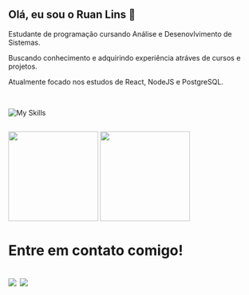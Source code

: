 ## Olá, eu sou o Ruan Lins 👋

<span></span>
<span></span>

Estudante de programação cursando Análise e Desenovlvimento de Sistemas.

Buscando conhecimento e adquirindo experiência atráves de cursos e projetos.

Atualmente focado nos estudos de React, NodeJS e PostgreSQL.

</br>

![My Skills](https://skillicons.dev/icons?i=ts,react,next,vite,nodejs,express,postgresql,prisma,mongodb,vitest,npm,html,css,)

##

<div>
  <img height="180em" src="https://github-readme-stats.vercel.app/api?username=ruanlins&show_icons=true&theme=aura_dark&include_all_commits=true&count_private=true"/>
  <img height="180em" src="https://github-readme-stats.vercel.app/api/top-langs/?username=ruanlins&layout=compact&langs_count=7&theme=aura_dark"/>
</div>

<h1>Entre em contato comigo!
  <p></p>
  <div> 
  <a href="https://www.linkedin.com/in/ruanblins" target="_blank"><img src="https://img.shields.io/badge/-LinkedIn-%230077B5?style=for-the-badge&logo=linkedin&logoColor=white" target="_blank"></a> 
  <a href = "mailto:ruanblins@gmail.com"><img src="https://img.shields.io/badge/-Gmail-%23333?style=for-the-badge&logo=gmail&logoColor=white" target="_blank"></a>
</div></h1>

